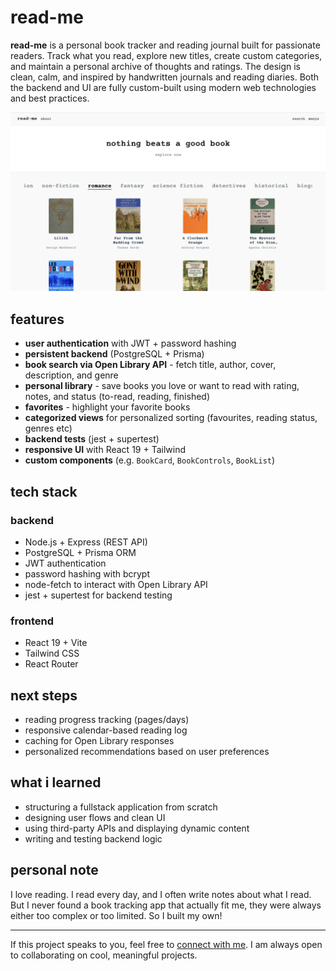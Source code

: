 # read-me

**read-me** is a personal book tracker and reading journal built for passionate readers. Track what you read, explore new titles, create custom categories, and maintain a personal archive of thoughts and ratings. The design is clean, calm, and inspired by handwritten journals and reading diaries. Both the backend and UI are fully custom-built using modern web technologies and best practices.

<p align="center">
  <img src="./frontend/public/read-me.png" alt="read-me screenshot" width="700"/>
</p>

## features

- **user authentication** with JWT + password hashing
- **persistent backend** (PostgreSQL + Prisma)
- **book search via Open Library API** - fetch title, author, cover, description, and genre
- **personal library** - save books you love or want to read with rating, notes, and status (to-read, reading, finished)
- **favorites** - highlight your favorite books
- **categorized views** for personalized sorting (favourites, reading status, genres etc)
- **backend tests** (jest + supertest)
- **responsive UI** with React 19 + Tailwind
- **custom components** (e.g. `BookCard`, `BookControls`, `BookList`)

## tech stack

### backend

- Node.js + Express (REST API)
- PostgreSQL + Prisma ORM
- JWT authentication
- password hashing with bcrypt
- node-fetch to interact with Open Library API
- jest + supertest for backend testing

### frontend

- React 19 + Vite
- Tailwind CSS
- React Router

## next steps

- reading progress tracking (pages/days)
- responsive calendar-based reading log
- caching for Open Library responses
- personalized recommendations based on user preferences

## what i learned

- structuring a fullstack application from scratch
- designing user flows and clean UI
- using third-party APIs and displaying dynamic content
- writing and testing backend logic

## personal note

I love reading. I read every day, and I often write notes about what I read. But I never found a book tracking app that actually fit me, they were always either too complex or too limited. So I built my own!

---

If this project speaks to you, feel free to [connect with me](https://github.com/ssendns). I am always open to collaborating on cool, meaningful projects.
